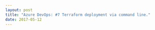 ```yaml
---
layout: post
title: "Azure DevOps: #7 Terraform deployment via command line."
date: 2017-05-12
---
```



